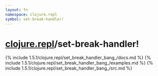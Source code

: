 ```yaml
---
layout: fn
namespace: clojure.repl
symbol: set-break-handler!
---
```


# [clojure.repl](../)/set-break-handler!

{% include 1.5.1/clojure.repl/set_break_handler_bang_/docs.md %}
{% include 1.5.1/clojure.repl/set_break_handler_bang_/examples.md %}
{% include 1.5.1/clojure.repl/set_break_handler_bang_/src.md %}

